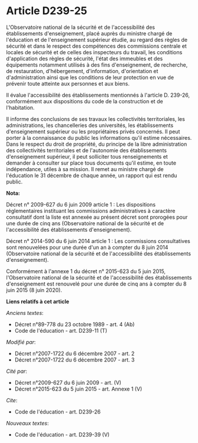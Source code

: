 # Article D239-25

L'Observatoire national de la sécurité et de l'accessibilité des établissements d'enseignement, placé auprès du ministre
chargé de l'éducation et de l'enseignement supérieur étudie, au regard des règles de sécurité et dans le respect des
compétences des commissions centrale et locales de sécurité et de celles des inspecteurs du travail, les conditions
d'application des règles de sécurité, l'état des immeubles et des équipements notamment utilisés à des fins d'enseignement,
de recherche, de restauration, d'hébergement, d'information, d'orientation et d'administration ainsi que les conditions de
leur protection en vue de prévenir toute atteinte aux personnes et aux biens. 

Il évalue l'accessibilité des établissements mentionnés à l'article D. 239-26, conformément aux dispositions du code de la
construction et de l'habitation. 

Il informe des conclusions de ses travaux les collectivités territoriales, les administrations, les chancelleries des
universités, les établissements d'enseignement supérieur ou les propriétaires privés concernés. Il peut porter à la
connaissance du public les informations qu'il estime nécessaires. Dans le respect du droit de propriété, du principe de la
libre administration des collectivités territoriales et de l'autonomie des établissements d'enseignement supérieur, il peut
solliciter tous renseignements et demander à consulter sur place tous documents qu'il estime, en toute indépendance, utiles à
sa mission. Il remet au ministre chargé de l'éducation le 31 décembre de chaque année, un rapport qui est rendu public.

**Nota:**

Décret n° 2009-627 du 6 juin 2009 article 1 : Les dispositions réglementaires instituant les commissions administratives à
caractère consultatif dont la liste est annexée au présent décret sont prorogées pour une durée de cinq ans (Observatoire
national de la sécurité et de l'accessibilité des établissements d'enseignement).

Décret n° 2014-590 du 6 juin 2014 article 1 : Les commissions consultatives sont renouvelées pour une durée d'un an à compter
du 8 juin 2014 (Observatoire national de la sécurité et de l'accessibilité des établissements d'enseignement).

Conformément à l'annexe 1 du décret n° 2015-623 du 5 juin 2015, l'Observatoire national de la sécurité et de l'accessibilité
des établissements d'enseignement est renouvelé pour une durée de cinq ans à compter du 8 juin 2015 (8 juin 2020).

**Liens relatifs à cet article**

_Anciens textes_:

  - Décret n°89-778 du 23 octobre 1989 - art. 4 (Ab)
  - Code de l'éducation - art. D239-11 (T)

_Modifié par_:

  - Décret n°2007-1722 du 6 décembre 2007 - art. 2
  - Décret n°2007-1722 du 6 décembre 2007 - art. 3

_Cité par_:

  - Décret n°2009-627 du 6 juin 2009 - art. (V)
  - Décret n°2015-623 du 5 juin 2015 - art. Annexe 1 (V)

_Cite_:

  - Code de l'éducation - art. D239-26

_Nouveaux textes_:

  - Code de l'éducation - art. D239-39 (V)
